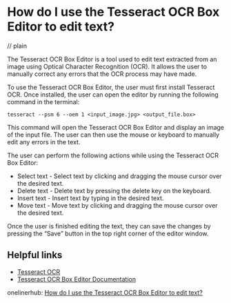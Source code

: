 # How do I use the Tesseract OCR Box Editor to edit text?
// plain

The Tesseract OCR Box Editor is a tool used to edit text extracted from an image using Optical Character Recognition (OCR). It allows the user to manually correct any errors that the OCR process may have made.

To use the Tesseract OCR Box Editor, the user must first install Tesseract OCR. Once installed, the user can open the editor by running the following command in the terminal:

```
tesseract --psm 6 --oem 1 <input_image.jpg> <output_file.box>
```

This command will open the Tesseract OCR Box Editor and display an image of the input file. The user can then use the mouse or keyboard to manually edit any errors in the text.

The user can perform the following actions while using the Tesseract OCR Box Editor:

* Select text - Select text by clicking and dragging the mouse cursor over the desired text.
* Delete text - Delete text by pressing the delete key on the keyboard.
* Insert text - Insert text by typing in the desired text.
* Move text - Move text by clicking and dragging the mouse cursor over the desired text.

Once the user is finished editing the text, they can save the changes by pressing the “Save” button in the top right corner of the editor window.

## Helpful links

* [Tesseract OCR](https://github.com/tesseract-ocr/tesseract)
* [Tesseract OCR Box Editor Documentation](https://github.com/tesseract-ocr/tesseract/wiki/Box-Editor)

onelinerhub: [How do I use the Tesseract OCR Box Editor to edit text?](https://onelinerhub.com/tesseract-ocr/how-do-i-use-the-tesseract-ocr-box-editor-to-edit-text)